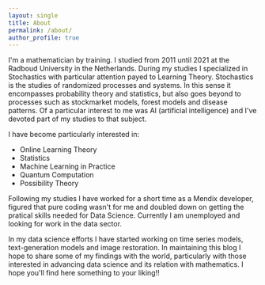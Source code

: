 ```yaml
---
layout: single
title: About
permalink: /about/
author_profile: true
---
```


I'm a mathematician by training. I studied from 2011 until 2021 at the Radboud University in the Netherlands. During my studies I specialized in Stochastics with particular attention payed to Learning Theory. Stochastics is the studies of randomized processes and systems. In this sense it encompasses probability theory and statistics, but also goes beyond to processes such as stockmarket models, forest models and disease patterns. Of a particular interest to me was AI (artificial intelligence) and I've devoted part of my studies to that subject.

I have become particularly interested in:
- Online Learning Theory
- Statistics
- Machine Learning in Practice
- Quantum Computation
- Possibility Theory

Following my studies I have worked for a short time as a Mendix developer, figured that pure coding wasn't for me and doubled down on getting the pratical skills needed for Data Science. Currently I am unemployed and looking for work in the data sector.

In my data science efforts I have started working on time series models, text-generation models and image restoration. In maintaining this blog I hope to share some of my findings with the world, particularly with those interested in advancing data science and its relation with mathematics. I hope you'll find here something to your liking!!
